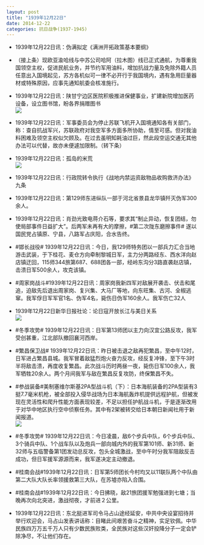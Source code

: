 ```yaml
---
layout: post
title: "1939年12月22日"
date: 2014-12-22
categories: 抗日战争(1937-1945)
---
```


<meta name="referrer" content="no-referrer" />

- 1939年12月22日讯：伪满拟定《满洲开拓政策基本要纲》 

- （接上条）现欧亚渝哈线与中苏公司哈阿（拉木图）线已正式通航，为尊重我国领空主权，促进民航业务，并节约军用油料，增加抗战力量及免除外籍人员任意出入国境起见，苏方各机似可一律不必开行于我国境内，遇有急用巨量器材或特殊原因，应事先通知航委会核准施行。 

- 1939年12月22日讯：陕甘宁边区医院积极推进保健事业，扩建新院增加医药设备，设立图书馆，盼各界捐赠图书 <br/><img src="https://ww3.sinaimg.cn/large/aca367d8jw1enis5e10p8j208k0ce75a.jpg" />

- 1939年12月22日讯：军事委员会为停止苏联飞机开入国境通知各有关部门，称：查自抗战军兴，苏联政府对我空军多方面多所协助，情至可感。但对我油料困难及领空主权似欠顾及。在过去虽明知耗油过巨，然此段空运交通无其他办法可以代替，故亦未便遽加限制。（转下条） 

- 1939年12月22日讯：孤岛的米荒 <br/><img src="https://ww4.sinaimg.cn/large/aca367d8jw1eniqfvxtt1j20fl1drqfq.jpg" />

- 1939年12月22日讯：行政院转令执行《战地内禁运资敌物品收购救济办法》九条 

- 1939年12月22日讯：第129师东进纵队一部于河北省景县龙华镇歼灭伪军300余人。 

- 1939年12月22日讯：肖劲光致电蒋介石等，要求其“制止异动，恢复团结，勿使局部事件日益扩大”。后两军未再有大的摩擦，#第二次陇东磨擦事件# 遂以国民党占镇原、宁县，八路军占庆阳，合水告终。 

- #邯长战役# 1939年12月22日讯：今日，我129师特务团以一部兵力汇合当地游击武装，于下桂花、麦仓方向牵制黎城日军，主力分两路经东、西水洋向赵店镇迂回，115师344旅第687、688团各一部，经岭东沟分3路直袭赵店镇，击溃日军500余人，攻克该镇。 

- #周家岗战斗#1939年12月22日讯：周家岗我新四军对敌展开袭击、伏击和尾追，迫敌先后退出周家岗、复兴集、大马厂等地，向东旺集、古河、全椒逃窜。我军俘日军军官1名、伪军4名，毙伤日伪军160余人。我军伤亡32人 

- 1939年12月22日新华日报社论：论日寇开放长江与美日关系 <br/><img src="https://ww4.sinaimg.cn/large/aca367d8jw1enickf6y0cj20zt0hpjy6.jpg" />

- #冬季攻势# 1939年12月22日讯：日军第13师团以主力向汉宜公路反攻，我军受创甚重，江北部队撤回襄河西岸。 

- #繁昌保卫战# 1939年12月22日讯：昨日被击退之敌再犯繁昌，至中午12时，日军进占繁昌县城。我军冒着敌猛烈炮火奋力反攻，经反复冲锋，至下午3时半将敌击溃，再度收复繁昌。此次战斗历时两昼一夜，毙伤日军100余人，我军牺牲20余人。两个月间我军与敌在繁昌反复攻防，终保繁昌不失。 

- #参战装备#美制塞维尔斯基2PA型战斗机（下）：日本海航装备的2PA型装有3挺7.7毫米机枪，被全部投入侵华战场为日本海航轰炸机提供远程护航，但被发现在灵活性和爬升性能方面表现较差，不足以担任护航战斗机，于是逐渐改用于对华中地区执行空中侦察任务。其中有2架被转交给日本朝日新闻社用于新闻报道。 <br/><img src="https://ww2.sinaimg.cn/large/aca367d8jw1eni89cb95tj20ea0ux44d.jpg" />

- #冬季攻势# 1939年12月22日讯：今日凌晨，敌6个步兵中队，6个步兵中队、3个骑兵中队、1个战车队以及炮兵一部向城内外的我军第101师、新31师、新32师与五临警备第1团发动总反攻，包头全城激战，至中午时分我军阻敌反击成功，但日军援军源源而来，我军遂决定主动撤退。 

- #桂南会战#1939年12月22日讯：日军第5师团长今村均又以11联队两个中队由第二大队大队长率领援救第三大队，在苏墟亦陷入合围。 

- #桂南会战#1939年12月22日讯：今日拂晓，敌21旅团援军勉强进到七塘；当晚再次向北突进，激战彻夜，才前进２公里。 

- 1939年12月22日讯：东北挺进军司令马占山途经延安，中共中央设宴招待并举行欢迎会，马占山发表讲话称：目睹此间艰苦奋斗之精神，实足钦佩。中华民族四万万五千万人只有少数民族败类，全民族对这些汉奸投降分子一定会铲除净尽，不让他们存在。 

